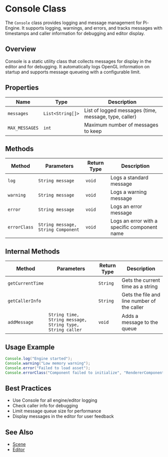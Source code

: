 # Console Class

The `Console` class provides logging and message management for Pi-Engine. It supports logging, warnings, and errors, and tracks messages with timestamps and caller information for debugging and editor display.

## Overview

Console is a static utility class that collects messages for display in the editor and for debugging. It automatically logs OpenGL information on startup and supports message queueing with a configurable limit.

## Properties

| Name | Type | Description |
|------|------|-------------|
| `messages` | `List<String[]>` | List of logged messages (time, message, type, caller) |
| `MAX_MESSAGES` | `int` | Maximum number of messages to keep |

## Methods

| Method | Parameters | Return Type | Description |
|--------|------------|-------------|-------------|
| `log` | `String message` | `void` | Logs a standard message |
| `warning` | `String message` | `void` | Logs a warning message |
| `error` | `String message` | `void` | Logs an error message |
| `errorClass` | `String message, String Component` | `void` | Logs an error with a specific component name |

## Internal Methods

| Method | Parameters | Return Type | Description |
|--------|------------|-------------|-------------|
| `getCurrentTime` | | `String` | Gets the current time as a string |
| `getCallerInfo` | | `String` | Gets the file and line number of the caller |
| `addMessage` | `String time, String message, String type, String caller` | `void` | Adds a message to the queue |

## Usage Example

```java
Console.log("Engine started");
Console.warning("Low memory warning");
Console.error("Failed to load asset");
Console.errorClass("Component failed to initialize", "RendererComponent");
```

## Best Practices
- Use Console for all engine/editor logging
- Check caller info for debugging
- Limit message queue size for performance
- Display messages in the editor for user feedback

## See Also
- [Scene](Scene.md)
- [Editor](../Editor/Editor.md)
